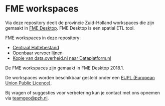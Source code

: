 # FME workspaces

Via deze repository deelt de provincie Zuid-Holland workspaces die zijn gemaakt in [FME Desktop](https://www.safe.com/). FME Desktop is een spatial ETL tool.

FME workspaces in deze repository:
* [Centraal Haltebestand](../../tree/master/haltebestand)
* [Openbaar vervoer lijnen](../../tree/master/ov_lijnen)
* [Kopie van data.overheid.nl naar Dataplatform.nl](../../tree/master/donl2dataplatform)

De FME workspaces zijn gemaakt in FME Desktop 2018.1.

De workspaces worden beschikbaar gesteld onder een [EUPL (European Union Public Licence)](https://eupl.eu/1.2/nl/).

Bij vragen of suggesties voor verbetering kun je contact met ons opnemen via teamgeo@pzh.nl.
